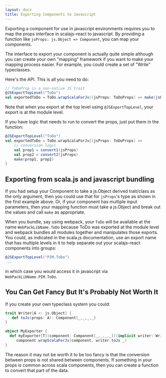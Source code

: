 ```yaml
---
layout: docs
title: Exporting Components to Javascript
---
```

Exporting a component for use in javascript environments requires you to map the props interface in scalajs-react to javascript. By providing a function like `jsProps: js.Object => Component`, you can map your components.

The interface to export your component is actually quite simple although you can create your own "mapping" framework if you want to make your mapping process easier. For example, you could create a set of "Write" typeclasses.

Here's the API. This is all you need to do:
```scala
// ToDoProp is a non-native JS trait
@JSExportTopLevel("ToDo")
val exportedToDo = ToDo.wrapScalaForJs((jsProps: ToDoProps) => make(jsProps))
```
Note that when you export at the top level using `@JSExportTopLevel`, your export is at the module level.

If you have logic that needs to run to convert the props, just put them in the function:
```scala
@JSExportTopLevel("ToDo")
val exportedToDo = ToDo.wrapScalaForJs{(jsProps: ToDoProps) => 
    // conversion logic
    val prop1 = convert1(jsProps)
    val prop2 = convert2(jsProps)
    make(prop1, prop2)
}
```

## Exporting from scala.js and javascript bundling
If you had setup your Component to take a js.Object derived trait/class as the only argument, then you could use that for `jsProps`'s type as shown in the first example above. Or, if your component has multiple input parameters, then your mapping function must take a js.Object and break out the values and call `make` as appropriate.

When you bundle, say using webpack, your `ToDo` will be available at the name `WebPackLibName.ToDo` because ToDo was exported at the module level and webpack bundles all modules together and manipulates those exports. You could, as indicated in the scala.js documentation, use an export name that has multiple levels in it to help separate out your scalajs-react components into groups:
```scala
@JSExportTopLevel("PIM.ToDo")
...
```
in which case you would access it in javascript via `WebPackLibName.PIM.ToDo`.

## You Can Get Fancy But It's Probably Not Worth It
If you create your own typeclass system you could:
```scala
trait Writer[A <: js.Object] {
   def toJs(props: A): Component[_,_,_,_]
}

object MyExporter {
  def myExporter[T](component: Component[_,_,_,_])(implicit writer: Writer[T]) = 
     component.wrapScalaForJs(component, writer.toJs _)
}
```
The reason it may not be worth it to be too fancy is that the conversion between props is not shared between components. If something in your props is common across scala components, then you can create a function to convert that part of the data.
